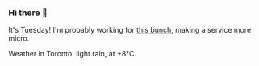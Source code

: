 ### Hi there :wave:

It's Tuesday! I'm probably working for [this bunch](https://github.com/kohofinancial), making a service more micro.

Weather in Toronto: light rain, at +8°C.
